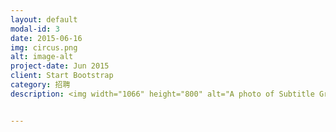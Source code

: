 ```yaml
---
layout: default
modal-id: 3
date: 2015-06-16
img: circus.png
alt: image-alt
project-date: Jun 2015
client: Start Bootstrap
category: 招聘
description: <img width="1066" height="800" alt="A photo of Subtitle Group"  src="http://openmindclub.qiniudn.com/Yixuan/image/resume.jpg">


---
```

